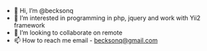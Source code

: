 - 👋 Hi, I’m @becksonq
- 👀 I’m interested in programming in php, jquery and work with Yii2 framework
- 💞️ I’m looking to collaborate on remote
- 📫 How to reach me email - becksonq@gmail.com

<!---
becksonq/becksonq is a ✨ special ✨ repository because its `README.md` (this file) appears on your GitHub profile.
You can click the Preview link to take a look at your changes.
--->
